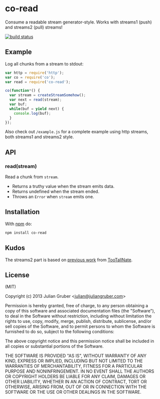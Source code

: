 # co-read

Consume a readable stream generator-style. Works with streams1 (push) and
streams2 (pull) streams!

[![build status](https://secure.travis-ci.org/juliangruber/co-read.png)](http://travis-ci.org/juliangruber/co-read)

## Example

Log all chunks from a stream to stdout:

```js
var http = require('http');
var co = require('co');
var read = require('co-read');

co(function*() {
  var stream = createStreamSomehow();
  var next = read(stream);
  var buf;
  while(buf = yield next) {
    console.log(buf);  
  }
});
```

Also check out `/example.js` for a complete example using http streams, both
streams1 and streams2 style.

## API

### read(stream)

Read a chunk from `stream`.

* Returns a truthy value when the stream emits data.
* Returns undefined when the stream ended.
* Throws an `Error` when `stream` emits one.

## Installation

With [npm](https://npmjs.org) do:

```bash
npm install co-read
```

## Kudos

The streams2 part is based on
[previous work](https://github.com/visionmedia/co/commit/d1f03a936a70d7c7cb27c9d95b53ed567a4ded10)
from [TooTallNate](https://github.com/TooTallNate).

## License

(MIT)

Copyright (c) 2013 Julian Gruber &lt;julian@juliangruber.com&gt;

Permission is hereby granted, free of charge, to any person obtaining a copy of
this software and associated documentation files (the "Software"), to deal in
the Software without restriction, including without limitation the rights to
use, copy, modify, merge, publish, distribute, sublicense, and/or sell copies
of the Software, and to permit persons to whom the Software is furnished to do
so, subject to the following conditions:

The above copyright notice and this permission notice shall be included in all
copies or substantial portions of the Software.

THE SOFTWARE IS PROVIDED "AS IS", WITHOUT WARRANTY OF ANY KIND, EXPRESS OR
IMPLIED, INCLUDING BUT NOT LIMITED TO THE WARRANTIES OF MERCHANTABILITY,
FITNESS FOR A PARTICULAR PURPOSE AND NONINFRINGEMENT. IN NO EVENT SHALL THE
AUTHORS OR COPYRIGHT HOLDERS BE LIABLE FOR ANY CLAIM, DAMAGES OR OTHER
LIABILITY, WHETHER IN AN ACTION OF CONTRACT, TORT OR OTHERWISE, ARISING FROM,
OUT OF OR IN CONNECTION WITH THE SOFTWARE OR THE USE OR OTHER DEALINGS IN THE
SOFTWARE.
